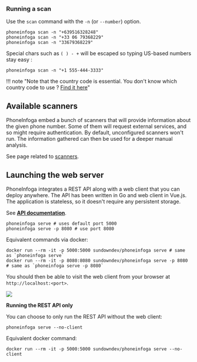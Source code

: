 ### Running a scan

Use the `scan` command with the `-n` (or `--number`) option.

```
phoneinfoga scan -n "+639516328248"
phoneinfoga scan -n "+33 06 79368229"
phoneinfoga scan -n "33679368229"
```

Special chars such as `( ) - +` will be escaped so typing US-based numbers stay easy : 

```
phoneinfoga scan -n "+1 555-444-3333"
```

!!! note "Note that the country code is essential. You don't know which country code to use ? [Find it here](https://www.countrycode.org/)"

<!--
#### Input & output file

Check several numbers at once and send results to a file.

```
phoneinfoga scan -i numbers.txt -o results.txt
```

Input file must contain one phone number per line. Invalid numbers will be skipped.

#### Footprinting

```
phoneinfoga scan -n +42837544833 -s footprints
```

#### Custom format reconnaissance

You don't know where to search and what custom format to use ? Let the tool try several custom formats based on the country code for you.

```
phoneinfoga recon -n +42837544833 
```
-->

## Available scanners

PhoneInfoga embed a bunch of scanners that will provide information about the given phone number. Some of them will request external services, and so might require authentication. By default, unconfigured scanners won't run. The information gathered can then be used for a deeper manual analysis.

See page related to [scanners](scanners.md).

## Launching the web server

PhoneInfoga integrates a REST API along with a web client that you can deploy anywhere. The API has been written in Go and web client in Vue.js. The application is stateless, so it doesn't require any persistent storage.

See **[API documentation](https://petstore.swagger.io/?url=https://raw.githubusercontent.com/sundowndev/phoneinfoga/master/web/docs/swagger.yaml)**.

```shell
phoneinfoga serve # uses default port 5000
phoneinfoga serve -p 8080 # use port 8080
```

Equivalent commands via docker:

```shell
docker run --rm -it -p 5000:5000 sundowndev/phoneinfoga serve # same as `phoneinfoga serve`
docker run --rm -it -p 8080:8080 sundowndev/phoneinfoga serve -p 8080 # same as `phoneinfoga serve -p 8080`
```

You should then be able to visit the web client from your browser at `http://localhost:<port>`.

![](./images/screenshot.png)

**Running the REST API only**

You can choose to only run the REST API without the web client:

```shell
phoneinfoga serve --no-client
```

Equivalent docker command:

```shell
docker run --rm -it -p 5000:5000 sundowndev/phoneinfoga serve --no-client
```
